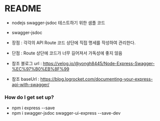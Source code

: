 # README #

- nodejs swagger-jsdoc 테스트하기 위한 샘플 코드

- swagger-jsdoc
- 장점 : 각각의 API Route 코드 상단에 직접 명세를 작성하여 관리한다.
- 단점 : Route 상단에 코드가 너무 길어져서 가독성에 좋지 않음

- 참조 블로그 url : https://velog.io/@yongh8445/Node-Express-Swagger-%EC%97%B0%EB%8F%99
- 참조 baseUrl : https://blog.logrocket.com/documenting-your-express-api-with-swagger/

### How do I get set up? ###

- npm i express --save
- npm i swagger-jsdoc swagger-ui-express --save-dev